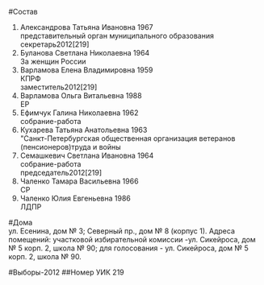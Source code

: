 #Состав
1. Александрова Татьяна Ивановна 1967   
    представительный орган муниципального образования  
    секретарь2012[219]  
2. Буланова Светлана Николаевна 1964   
    За женщин России
3. Варламова Елена Владимировна 1959   
    КПРФ  
    заместитель2012[219]  
4. Варламова Ольга Витальевна 1988   
    ЕР
5. Ефимчук Галина Николаевна 1962   
    собрание-работа
6. Кухарева Татьяна Анатольевна 1963   
    "Санкт-Петербургская общественная организация ветеранов (пенсионеров)труда и войны
7. Семашкевич Светлана Ивановна 1964   
    собрание-работа  
    председатель2012[219]  
8. Чаленко Тамара Васильевна 1966   
    СР
9. Чаленко Юлия Евгеньевна 1986   
    ЛДПР

#Дома  
ул. Есенина, дом № 3; Северный пр., дом № 8 (корпус 1). Адреса помещений: участковой избирательной комиссии -ул. Сикейроса, дом № 5 корп. 2, школа № 90; для голосования - ул. Сикейроса, дом № 5 корп. 2, школа № 90.

#Выборы-2012
##Номер УИК
219
